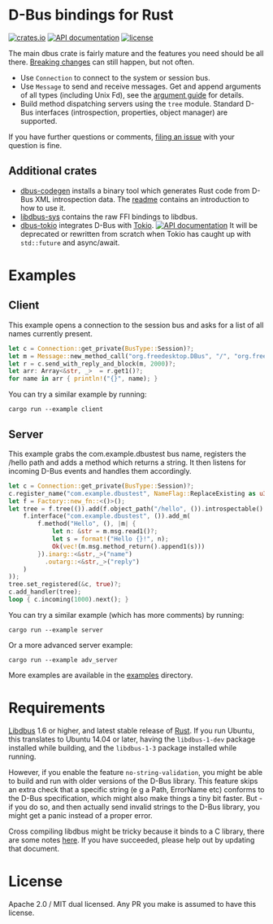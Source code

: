 D-Bus bindings for Rust
=======================

[![crates.io](https://img.shields.io/crates/v/dbus.svg)](https://crates.io/crates/dbus)
[![API documentation](https://docs.rs/dbus/badge.svg)](https://docs.rs/dbus)
[![license](https://img.shields.io/crates/l/dbus.svg)](https://crates.io/crates/dbus)

The main dbus crate is fairly mature and the features you need should be all there. [Breaking changes](https://github.com/diwic/dbus-rs/issues/185) can still happen, but not often.

 * Use `Connection` to connect to the system or session bus.
 * Use `Message` to send and receive messages. Get and append arguments of all types (including Unix Fd), see the [argument guide](dbus/examples/argument_guide.md) for details.
 * Build method dispatching servers using the `tree` module. Standard D-Bus interfaces (introspection, properties, object manager) are supported.

If you have further questions or comments, [filing an issue](https://github.com/diwic/dbus-rs/issues) with your question is fine.

Additional crates
-----------------

 * [dbus-codegen](http://crates.io/crates/dbus-codegen/) installs a binary tool which generates Rust code from D-Bus XML introspection data. The [readme](https://github.com/diwic/dbus-rs/tree/master/dbus-codegen) contains an introduction to how to use it.
 * [libdbus-sys](http://crates.io/crates/libdbus-sys/) contains the raw FFI bindings to libdbus.
 * [dbus-tokio](http://crates.io/crates/dbus-tokio/) integrates D-Bus with [Tokio](http://tokio.rs). [![API documentation](https://docs.rs/dbus-tokio/badge.svg)](https://docs.rs/dbus-tokio) It will be deprecated or rewritten from scratch when Tokio has caught up with `std::future` and async/await. 


Examples
========

Client
------

This example opens a connection to the session bus and asks for a list of all names currently present.

```rust
let c = Connection::get_private(BusType::Session)?;
let m = Message::new_method_call("org.freedesktop.DBus", "/", "org.freedesktop.DBus", "ListNames")?;
let r = c.send_with_reply_and_block(m, 2000)?;
let arr: Array<&str, _>  = r.get1()?;
for name in arr { println!("{}", name); }
```

You can try a similar example by running:

    cargo run --example client


Server
------

This example grabs the com.example.dbustest bus name, registers the /hello path and adds a method which returns a string.
It then listens for incoming D-Bus events and handles them accordingly.

```rust
let c = Connection::get_private(BusType::Session)?;
c.register_name("com.example.dbustest", NameFlag::ReplaceExisting as u32)?;
let f = Factory::new_fn::<()>();
let tree = f.tree(()).add(f.object_path("/hello", ()).introspectable().add(
    f.interface("com.example.dbustest", ()).add_m(
        f.method("Hello", (), |m| {
            let n: &str = m.msg.read1()?;
            let s = format!("Hello {}!", n);
            Ok(vec!(m.msg.method_return().append1(s)))
        }).inarg::<&str,_>("name")
          .outarg::<&str,_>("reply")
    )
));
tree.set_registered(&c, true)?;
c.add_handler(tree);
loop { c.incoming(1000).next(); }
```

You can try a similar example (which has more comments) by running:

    cargo run --example server

Or a more advanced server example:

    cargo run --example adv_server

More examples are available in the [examples](https://github.com/diwic/dbus-rs/tree/master/dbus/examples) directory.

Requirements
============

[Libdbus](https://dbus.freedesktop.org/releases/dbus/) 1.6 or higher, and latest stable release of [Rust](https://www.rust-lang.org/). If you run Ubuntu, this translates to Ubuntu 14.04 or later, having the `libdbus-1-dev` package installed while building, and the `libdbus-1-3` package installed while running.

However, if you enable the feature `no-string-validation`, you might be able to build and run with older versions of the D-Bus library. This feature skips an extra check that a specific string (e g a Path, ErrorName etc) conforms to the D-Bus specification, which might also make things a tiny bit faster. But - if you do so, and then actually send invalid strings to the D-Bus library, you might get a panic instead of a proper error.

Cross compiling libdbus might be tricky because it binds to a C library, there are some notes [here](https://github.com/diwic/dbus-rs/blob/master/libdbus-sys/cross_compile.md). If you have succeeded, please help out by updating that document.

License
=======

Apache 2.0 / MIT dual licensed. Any PR you make is assumed to have this license.
